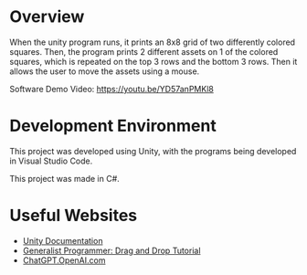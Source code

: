 # Overview

When the unity program runs, it prints an 8x8 grid of two differently colored squares.
Then, the program prints 2 different assets on 1 of the colored squares, which is repeated on the top
3 rows and the bottom 3 rows.
Then it allows the user to move the assets using a mouse.

Software Demo Video: https://youtu.be/YD57anPMKl8

# Development Environment

This project was developed using Unity, with the programs being developed in Visual Studio Code.

This project was made in C#.

# Useful Websites

* [Unity Documentation]([https://www.w3schools.com/cs/index.php](https://docs.unity3d.com/ScriptReference/Debug.Log.html)https://docs.unity3d.com/ScriptReference/Debug.Log.html)
* [Generalist Programmer: Drag and Drop Tutorial]([https://stackoverflow.com/](https://generalistprogrammer.com/game-design-development/unity-drag-and-drop-tutorial/)https://generalistprogrammer.com/game-design-development/unity-drag-and-drop-tutorial/)
* [ChatGPT.OpenAI.com]([https://chat.openai.com])

